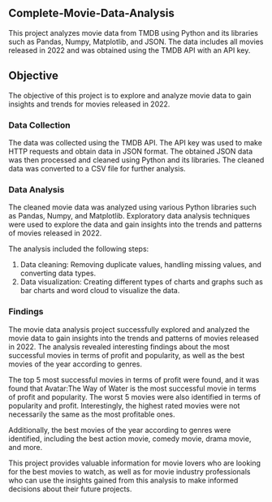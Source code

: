 ## Complete-Movie-Data-Analysis
This project analyzes movie data from TMDB using Python and its libraries such as Pandas, Numpy, Matplotlib, and JSON. The data includes all movies released in 2022 and was obtained using the TMDB API with an API key.
## Objective

The objective of this project is to explore and analyze movie data to gain insights and trends for movies released in 2022. 

### Data Collection

The data was collected using the TMDB API. The API key was used to make HTTP requests and obtain data in JSON format. The obtained JSON data was then processed and cleaned using Python and its libraries. The cleaned data was converted to a CSV file for further analysis.

### Data Analysis

The cleaned movie data was analyzed using various Python libraries such as Pandas, Numpy, and Matplotlib. Exploratory data analysis techniques were used to explore the data and gain insights into the trends and patterns of movies released in 2022. 

The analysis included the following steps:

1. Data cleaning: Removing duplicate values, handling missing values, and converting data types.
2. Data visualization: Creating different types of charts and graphs such as bar charts and word cloud to visualize the data.

### Findings

The movie data analysis project successfully explored and analyzed the movie data to gain insights into the trends and patterns of movies released in 2022. The analysis revealed interesting findings about the most successful movies in terms of profit and popularity, as well as the best movies of the year according to genres.

The top 5 most successful movies in terms of profit were found, and it was found that Avatar:The Way of Water is the most successful movie in terms of profit and popularity. The worst 5 movies were also identified in terms of popularity and profit. Interestingly, the highest rated movies were not necessarily the same as the most profitable ones.

Additionally, the best movies of the year according to genres were identified, including the best action movie, comedy movie, drama movie, and more. 

This project provides valuable information for movie lovers who are looking for the best movies to watch, as well as for movie industry professionals who can use the insights gained from this analysis to make informed decisions about their future projects.
